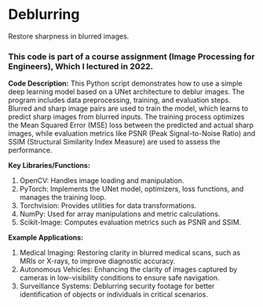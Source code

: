 # Deblurring
Restore sharpness in blurred images.

### This code is part of a course assignment (Image Processing for Engineers), Which I lectured in 2022. ###

**Code Description:**
This Python script demonstrates how to use a simple deep learning model based on a UNet architecture to deblur images. The program includes data preprocessing, training, and evaluation steps. Blurred and sharp image pairs are used to train the model, which learns to predict sharp images from blurred inputs. The training process optimizes the Mean Squared Error (MSE) loss between the predicted and actual sharp images, while evaluation metrics like PSNR (Peak Signal-to-Noise Ratio) and SSIM (Structural Similarity Index Measure) are used to assess the performance.

**Key Libraries/Functions:**
1. OpenCV: Handles image loading and manipulation.
2. PyTorch: Implements the UNet model, optimizers, loss functions, and manages the training loop.
3. Torchvision: Provides utilities for data transformations.
4. NumPy: Used for array manipulations and metric calculations.
5. Scikit-Image: Computes evaluation metrics such as PSNR and SSIM.

**Example Applications:**
1. Medical Imaging: Restoring clarity in blurred medical scans, such as MRIs or X-rays, to improve diagnostic accuracy.
2. Autonomous Vehicles: Enhancing the clarity of images captured by cameras in low-visibility conditions to ensure safe navigation.
3. Surveillance Systems: Deblurring security footage for better identification of objects or individuals in critical scenarios.
